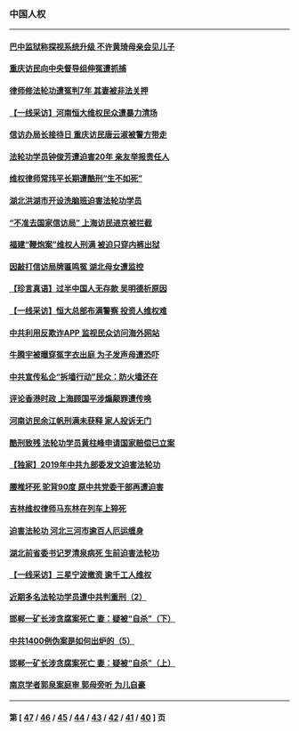 ### 中国人权
---
#### [巴中监狱称探视系统升级 不许黄琦母亲会见儿子](../../pages/ncid278/n13241453.md) 
#### [重庆访民向中央督导组伸冤遭抓捕](../../pages/ncid278/n13240672.md) 
#### [律师修法轮功遭冤判7年 其妻被非法关押](../../pages/ncid278/n13239559.md) 
#### [【一线采访】河南恒大维权民众遭暴力清场](../../pages/ncid278/n13239602.md) 
#### [信访办局长接待日 重庆访民唐云淑被警方带走](../../pages/ncid278/n13238345.md) 
#### [法轮功学员钟俊芳遭迫害20年 亲友举报责任人](../../pages/ncid278/n13236782.md) 
#### [维权律师常玮平长期遭酷刑“生不如死”](../../pages/ncid278/n13238398.md) 
#### [湖北洪湖市开设洗脑班迫害法轮功学员](../../pages/ncid278/n13233325.md) 
#### [“不准去国家信访局” 上海访民进京被拦截](../../pages/ncid278/n13237323.md) 
#### [福建“鞭炮案”维权人刑满 被迫只穿内裤出狱](../../pages/ncid278/n13235939.md) 
#### [因敲打信访局牌匾鸣冤 湖北母女遭监控](../../pages/ncid278/n13236273.md) 
#### [【珍言真语】过半中国人无存款 吴明德析原因](../../pages/ncid278/n13235707.md) 
#### [【一线采访】恒大总部布满警察 投资人维权难](../../pages/ncid278/n13235360.md) 
#### [中共利用反欺诈APP 监视民众访问海外网站](../../pages/ncid278/n13234564.md) 
#### [牛腾宇被曝穿冤字衣出庭 为子发声母遭恐吓](../../pages/ncid278/n13234273.md) 
#### [中共宣传私企“拆墙行动”民众：防火墙还在](../../pages/ncid278/n13233718.md) 
#### [评论香港时政 上海顾国平涉煽颠罪遭传唤](../../pages/ncid278/n13233139.md) 
#### [河南访民余江帆刑满未获释 家人投诉无门](../../pages/ncid278/n13232106.md) 
#### [酷刑致残 法轮功学员黄柱峰申请国家赔偿已立案](../../pages/ncid278/n13231174.md) 
#### [【独家】2019年中共九部委发文迫害法轮功](../../pages/ncid278/n13228999.md) 
#### [腰椎坏死 驼背90度 原中共党委干部再遭迫害](../../pages/ncid278/n13228165.md) 
#### [吉林维权律师马东林在列车上猝死](../../pages/ncid278/n13229391.md) 
#### [迫害法轮功 河北三河市逾百人厄运缠身](../../pages/ncid278/n13222468.md) 
#### [湖北前省委书记罗清泉病死 生前迫害法轮功](../../pages/ncid278/n13227794.md) 
#### [【一线采访】三星宁波撤资 逾千工人维权](../../pages/ncid278/n13227780.md) 
#### [近期多名法轮功学员遭中共判重刑（2）](../../pages/ncid278/n13226951.md) 
#### [邯郸一矿长涉贪腐案死亡 妻：疑被“自杀”（下）](../../pages/ncid278/n13226393.md) 
#### [中共1400例伪案是如何出炉的（5）](../../pages/ncid278/n13226831.md) 
#### [邯郸一矿长涉贪腐案死亡 妻：疑被“自杀”（上）](../../pages/ncid278/n13226054.md) 
#### [南京学者郭泉案庭审 郭母旁听 为儿自豪](../../pages/ncid278/n13226276.md) 

---
#### 第 [ [47](./47.md) / [46](./46.md) / [45](./45.md) / [44](./44.md) / [43](./43.md) / [42](./42.md) / [41](./41.md) / [40](./40.md) ] 页
